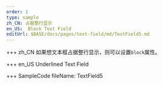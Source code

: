 ```yaml
--- 
order: 1
type: sample
zh_CN: 占据整行显示
en_US:  Block Text Field 
editUrl: $BASE/docs/pages/text-field/md/TextField5.md
---
```


+++ zh_CN
如果想文本框占据整行显示，则可以设置<Code>block</Code>属性。

+++ en_US
Underlined Text Field

+++ SampleCode
fileName: TextField5
